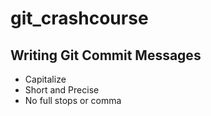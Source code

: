 # git_crashcourse

## Writing Git Commit Messages
- Capitalize
- Short and Precise
- No full stops or comma
